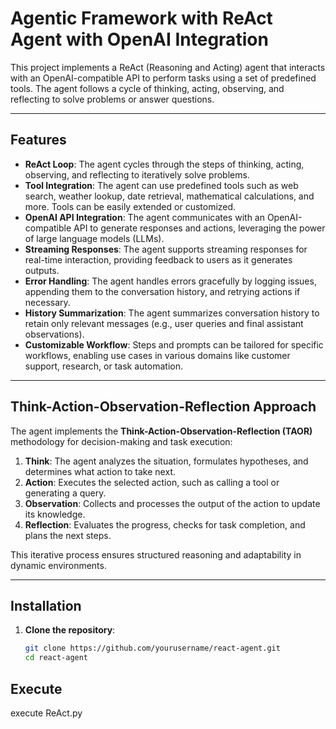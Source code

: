 # Agentic Framework with ReAct Agent with OpenAI Integration

This project implements a ReAct (Reasoning and Acting) agent that interacts with an OpenAI-compatible API to perform tasks using a set of predefined tools. The agent follows a cycle of thinking, acting, observing, and reflecting to solve problems or answer questions.

---

## Features

- **ReAct Loop**: The agent cycles through the steps of thinking, acting, observing, and reflecting to iteratively solve problems.
- **Tool Integration**: The agent can use predefined tools such as web search, weather lookup, date retrieval, mathematical calculations, and more. Tools can be easily extended or customized.
- **OpenAI API Integration**: The agent communicates with an OpenAI-compatible API to generate responses and actions, leveraging the power of large language models (LLMs).
- **Streaming Responses**: The agent supports streaming responses for real-time interaction, providing feedback to users as it generates outputs.
- **Error Handling**: The agent handles errors gracefully by logging issues, appending them to the conversation history, and retrying actions if necessary.
- **History Summarization**: The agent summarizes conversation history to retain only relevant messages (e.g., user queries and final assistant observations).
- **Customizable Workflow**: Steps and prompts can be tailored for specific workflows, enabling use cases in various domains like customer support, research, or task automation.

---

## Think-Action-Observation-Reflection Approach

The agent implements the **Think-Action-Observation-Reflection (TAOR)** methodology for decision-making and task execution:

1. **Think**: The agent analyzes the situation, formulates hypotheses, and determines what action to take next.
2. **Action**: Executes the selected action, such as calling a tool or generating a query.
3. **Observation**: Collects and processes the output of the action to update its knowledge.
4. **Reflection**: Evaluates the progress, checks for task completion, and plans the next steps.

This iterative process ensures structured reasoning and adaptability in dynamic environments.

---

## Installation

1. **Clone the repository**:
   ```bash
   git clone https://github.com/yourusername/react-agent.git
   cd react-agent

## Execute
execute ReAct.py
